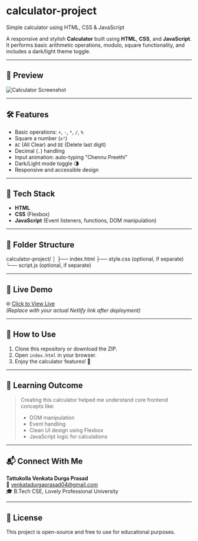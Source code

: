 # calculator-project
Simple calculator using HTML, CSS &amp; JavaScript


A responsive and stylish **Calculator** built using **HTML**, **CSS**, and **JavaScript**.  
It performs basic arithmetic operations, modulo, square functionality, and includes a dark/light theme toggle.

---

## 📸 Preview

![Calculator Screenshot](https://via.placeholder.com/800x400?text=Calculator+Preview) <!-- Replace with a real screenshot if you have -->

---

## 🛠️ Features

- Basic operations: `+`, `-`, `*`, `/`, `%`
- Square a number (`x²`)
- `AC` (All Clear) and `DE` (Delete last digit)
- Decimal (`.`) handling
- Input animation: auto-typing "Chennu Preethi"
- Dark/Light mode toggle 🌗
- Responsive and accessible design

---

## 🧰 Tech Stack

- **HTML**
- **CSS** (Flexbox)
- **JavaScript** (Event listeners, functions, DOM manipulation)

---

## 📁 Folder Structure
calculator-project/
│
├── index.html
├── style.css (optional, if separate)
└── script.js (optional, if separate)



---

## 🔗 Live Demo

🌐 [Click to View Live](https://your-netlify-link.netlify.app)  
_(Replace with your actual Netlify link after deployment)_

---

## 🚀 How to Use

1. Clone this repository or download the ZIP.
2. Open `index.html` in your browser.
3. Enjoy the calculator features! 🎉

---

## 🧠 Learning Outcome

> Creating this calculator helped me understand core frontend concepts like:
>
> - DOM manipulation
> - Event handling
> - Clean UI design using Flexbox
> - JavaScript logic for calculations

---

## 📬 Connect With Me

**Tattukolla Venkata Durga Prasad**  
📧 [venkatadurgaprasad04@gmail.com](mailto:venkatadurgaprasad04@gmail.com)  
🎓 B.Tech CSE, Lovely Professional University

---

## 📜 License

This project is open-source and free to use for educational purposes.


